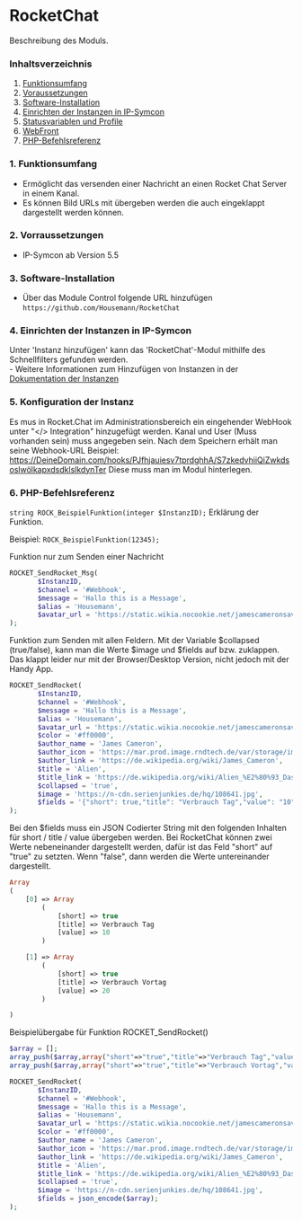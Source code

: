 # RocketChat
Beschreibung des Moduls.

### Inhaltsverzeichnis

1. [Funktionsumfang](#1-funktionsumfang)
2. [Voraussetzungen](#2-voraussetzungen)
3. [Software-Installation](#3-software-installation)
4. [Einrichten der Instanzen in IP-Symcon](#4-einrichten-der-instanzen-in-ip-symcon)
5. [Statusvariablen und Profile](#5-statusvariablen-und-profile)
6. [WebFront](#6-webfront)
7. [PHP-Befehlsreferenz](#7-php-befehlsreferenz)

### 1. Funktionsumfang

* Ermöglicht das versenden einer Nachricht an einen Rocket Chat Server in einem Kanal.
* Es können Bild URLs mit übergeben werden die auch eingeklappt dargestellt werden können.

### 2. Vorraussetzungen

- IP-Symcon ab Version 5.5

### 3. Software-Installation

* Über das Module Control folgende URL hinzufügen
    `https://github.com/Housemann/RocketChat`


### 4. Einrichten der Instanzen in IP-Symcon

 Unter 'Instanz hinzufügen' kann das 'RocketChat'-Modul mithilfe des Schnellfilters gefunden werden.  
	- Weitere Informationen zum Hinzufügen von Instanzen in der [Dokumentation der Instanzen](https://www.symcon.de/service/dokumentation/konzepte/instanzen/#Instanz_hinzufügen)

### 5. Konfiguration der Instanz

Es mus in Rocket.Chat im Administrationsbereich ein eingehender WebHook unter "</> Integration" hinzugefügt werden. 
Kanal und User (Muss vorhanden sein) muss angegeben sein. 
Nach dem Speichern erhält man seine Webhook-URL Beispiel: https://DeineDomain.com/hooks/PJfhjauiesv7tprdghhA/S7zkedvhiiQiZwkdsoslwölkapxdsdklslkdynTer
Diese muss man im Modul hinterlegen.


### 6. PHP-Befehlsreferenz

`string ROCK_BeispielFunktion(integer $InstanzID);`
Erklärung der Funktion.

Beispiel:
`ROCK_BeispielFunktion(12345);`

Funktion nur zum Senden einer Nachricht
```php
ROCKET_SendRocket_Msg(
       $InstanzID,
       $channel = '#Webhook',
       $message = 'Hallo this is a Message',
       $alias = 'Housemann',
       $avatar_url = 'https://static.wikia.nocookie.net/jamescameronsavatar/images/0/08/Neytiri_Profilbild.jpg/revision/latest?cb=20100107164021&path-prefix=de',
);
```

Funktion zum Senden mit allen Feldern.
Mit der Variable $collapsed (true/false), kann man die Werte $image und $fields auf bzw. zuklappen. Das klappt leider nur mit der Browser/Desktop Version, nicht jedoch mit der Handy App.
```php
ROCKET_SendRocket(    
       $InstanzID,
       $channel = '#Webhook',
       $message = 'Hallo this is a Message',
       $alias = 'Housemann',
       $avatar_url = 'https://static.wikia.nocookie.net/jamescameronsavatar/images/0/08/Neytiri_Profilbild.jpg/revision/latest?cb=20100107164021&path-prefix=de',
       $color = '#ff0000',
       $author_name = 'James Cameron',
       $author_icon = 'https://mar.prod.image.rndtech.de/var/storage/images/haz/nachrichten/kultur/kino/james-cameron-will-mission-munroe-verfilmen/26639883-1-ger-DE/James-Cameron-will-Mission-Munroe-verfilmen_reference_4_3.jpg',
       $author_link = 'https://de.wikipedia.org/wiki/James_Cameron',       
       $title = 'Alien',
       $title_link = 'https://de.wikipedia.org/wiki/Alien_%E2%80%93_Das_unheimliche_Wesen_aus_einer_fremden_Welt',
       $collapsed = 'true',
       $image = 'https://n-cdn.serienjunkies.de/hq/108641.jpg',
       $fields = '{"short": true,"title": "Verbrauch Tag","value": "10"},{"short": true,"title": "Verbrauch Vortag","value": "20"}'
);
```

Bei den $fields muss ein JSON Codierter String mit den folgenden Inhalten für short / title / value übergeben werden.
Bei RocketChat können zwei Werte nebeneinander dargestellt werden, dafür ist das Feld "short" auf "true" zu setzten. Wenn "false", dann werden die Werte untereinander dargestellt.
```php
Array
(
    [0] => Array
        (
            [short] => true
            [title] => Verbrauch Tag
            [value] => 10
        )

    [1] => Array
        (
            [short] => true
            [title] => Verbrauch Vortag
            [value] => 20
        )

)
```

Beispielübergabe für Funktion ROCKET_SendRocket()
```php
$array = [];
array_push($array,array("short"=>"true","title"=>"Verbrauch Tag","value"=>"10"));
array_push($array,array("short"=>"true","title"=>"Verbrauch Vortag","value"=>"20"));

ROCKET_SendRocket(    
       $InstanzID,
       $channel = '#Webhook',
       $message = 'Hallo this is a Message',
       $alias = 'Housemann',
       $avatar_url = 'https://static.wikia.nocookie.net/jamescameronsavatar/images/0/08/Neytiri_Profilbild.jpg/revision/latest?cb=20100107164021&path-prefix=de',
       $color = '#ff0000',
       $author_name = 'James Cameron',
       $author_icon = 'https://mar.prod.image.rndtech.de/var/storage/images/haz/nachrichten/kultur/kino/james-cameron-will-mission-munroe-verfilmen/26639883-1-ger-DE/James-Cameron-will-Mission-Munroe-verfilmen_reference_4_3.jpg',
       $author_link = 'https://de.wikipedia.org/wiki/James_Cameron',       
       $title = 'Alien',
       $title_link = 'https://de.wikipedia.org/wiki/Alien_%E2%80%93_Das_unheimliche_Wesen_aus_einer_fremden_Welt',
       $collapsed = 'true',
       $image = 'https://n-cdn.serienjunkies.de/hq/108641.jpg',
       $fields = json_encode($array);
);
```
